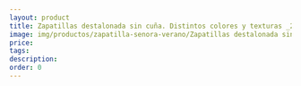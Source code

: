 ```yaml
---
layout: product
title: Zapatillas destalonada sin cuña. Distintos colores y texturas _23Eu
image: img/productos/zapatilla-senora-verano/Zapatillas destalonada sin cuña. Distintos colores y texturas _23Eu.webp
price: 
tags: 
description: 
order: 0
---
```

